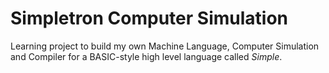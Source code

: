 # Simpletron Computer Simulation

Learning project to build my own Machine Language, Computer Simulation and Compiler for a BASIC-style high level language called *Simple*.
